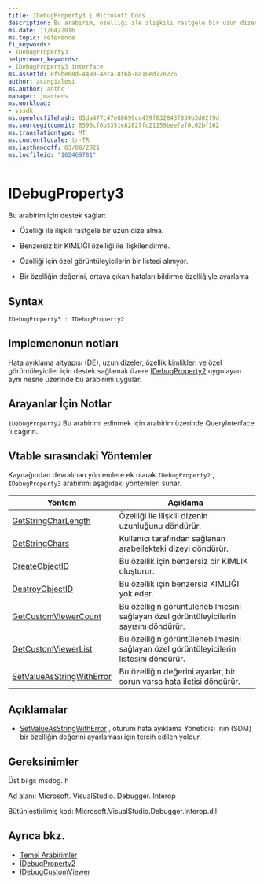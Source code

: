 ```yaml
---
title: IDebugProperty3 | Microsoft Docs
description: Bu arabirim, özelliği ile ilişkili rastgele bir uzun dizenin alınması için destek sağlar, özellik için özel görüntüleyicilerin bir listesini alarak, özelliğin değerini ortaya çıkan hataları raporlayabilir şekilde ayarlayarak, özelliği ile ilişkili, benzersiz bir KIMLIĞI özelliği ile ilişkilendirirken
ms.date: 11/04/2016
ms.topic: reference
f1_keywords:
- IDebugProperty3
helpviewer_keywords:
- IDebugProperty3 interface
ms.assetid: 8f9be68d-4490-4eca-8f6b-8a10ed77e226
author: acangialosi
ms.author: anthc
manager: jmartens
ms.workload:
- vssdk
ms.openlocfilehash: 65da477c47e88699cc479f632843f839b3d02f9d
ms.sourcegitcommit: 8590cf6b3351e82827fd21159beefef0c02bf162
ms.translationtype: MT
ms.contentlocale: tr-TR
ms.lasthandoff: 03/08/2021
ms.locfileid: "102469781"
---
```

# <a name="idebugproperty3"></a>IDebugProperty3
Bu arabirim için destek sağlar:

- Özelliği ile ilişkili rastgele bir uzun dize alma.

- Benzersiz bir KIMLIĞI özelliği ile ilişkilendirme.

- Özelliği için özel görüntüleyicilerin bir listesi alınıyor.

- Bir özelliğin değerini, ortaya çıkan hataları bildirme özelliğiyle ayarlama

## <a name="syntax"></a>Syntax

```
IDebugProperty3 : IDebugProperty2
```

## <a name="notes-for-implementers"></a>Implemenonun notları
 Hata ayıklama altyapısı (DE), uzun dizeler, özellik kimlikleri ve özel görüntüleyiciler için destek sağlamak üzere [IDebugProperty2](../../../extensibility/debugger/reference/idebugproperty2.md) uygulayan aynı nesne üzerinde bu arabirimi uygular.

## <a name="notes-for-callers"></a>Arayanlar İçin Notlar
 [](/cpp/atl/queryinterface) `IDebugProperty2` Bu arabirimi edinmek Için arabirim üzerinde QueryInterface 'i çağırın.

## <a name="methods-in-vtable-order"></a>Vtable sırasındaki Yöntemler
 Kaynağından devralınan yöntemlere ek olarak `IDebugProperty2` , `IDebugProperty3` arabirimi aşağıdaki yöntemleri sunar.

|Yöntem|Açıklama|
|------------|-----------------|
|[GetStringCharLength](../../../extensibility/debugger/reference/idebugproperty3-getstringcharlength.md)|Özelliği ile ilişkili dizenin uzunluğunu döndürür.|
|[GetStringChars](../../../extensibility/debugger/reference/idebugproperty3-getstringchars.md)|Kullanıcı tarafından sağlanan arabellekteki dizeyi döndürür.|
|[CreateObjectID](../../../extensibility/debugger/reference/idebugproperty3-createobjectid.md)|Bu özellik için benzersiz bir KIMLIK oluşturur.|
|[DestroyObjectID](../../../extensibility/debugger/reference/idebugproperty3-destroyobjectid.md)|Bu özellik için benzersiz KIMLIĞI yok eder.|
|[GetCustomViewerCount](../../../extensibility/debugger/reference/idebugproperty3-getcustomviewercount.md)|Bu özelliğin görüntülenebilmesini sağlayan özel görüntüleyicilerin sayısını döndürür.|
|[GetCustomViewerList](../../../extensibility/debugger/reference/idebugproperty3-getcustomviewerlist.md)|Bu özelliğin görüntülenebilmesini sağlayan özel görüntüleyicilerin listesini döndürür.|
|[SetValueAsStringWithError](../../../extensibility/debugger/reference/idebugproperty3-setvalueasstringwitherror.md)|Bu özelliğin değerini ayarlar, bir sorun varsa hata iletisi döndürür.|

## <a name="remarks"></a>Açıklamalar
- [SetValueAsStringWithError](../../../extensibility/debugger/reference/idebugproperty3-setvalueasstringwitherror.md) , oturum hata ayıklama Yöneticisi 'nın (SDM) bir özelliğin değerini ayarlaması için tercih edilen yoldur.

## <a name="requirements"></a>Gereksinimler
 Üst bilgi: msdbg. h

 Ad alanı: Microsoft. VisualStudio. Debugger. Interop

 Bütünleştirilmiş kod: Microsoft.VisualStudio.Debugger.Interop.dll

## <a name="see-also"></a>Ayrıca bkz.
- [Temel Arabirimler](../../../extensibility/debugger/reference/core-interfaces.md)
- [IDebugProperty2](../../../extensibility/debugger/reference/idebugproperty2.md)
- [IDebugCustomViewer](../../../extensibility/debugger/reference/idebugcustomviewer.md)
